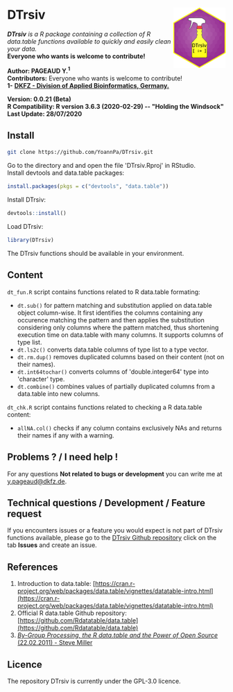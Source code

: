 # DTrsiv <img src="img/DTrsiv_hexsticker.png" align="right" height="140" />  

_**DTrsiv** is a R package containing a collection of R data.table functions available to quickly and easily clean your data._  
**Everyone who wants is welcome to contribute!**

**Author: PAGEAUD Y.<sup>1</sup>**  
**Contributors:** Everyone who wants is welcome to contribute!  
**1-** [**DKFZ - Division of Applied Bioinformatics, Germany.**](https://www.dkfz.de/en/applied-bioinformatics/index.php)  

**Version: 0.0.21 (Beta)**  
**R Compatibility: R version 3.6.3 (2020-02-29) -- "Holding the Windsock"**  
**Last Update: 28/07/2020**  

## Install

```bash
git clone https://github.com/YoannPa/DTrsiv.git
```

Go to the directory and and open the file 'DTrsiv.Rproj' in RStudio.  
Install devtools and data.table packages:  
```R
install.packages(pkgs = c("devtools", "data.table"))
```

Install DTrsiv:  
```R
devtools::install()
```

Load DTrsiv:
```R
library(DTrsiv)
```

The DTrsiv functions should be available in your environment.

## Content
`dt_fun.R` script contains functions related to R data.table formating:  
* `dt.sub()` for pattern matching and substitution applied on data.table object column-wise. It first identifies the columns containing any occurence matching the pattern and then applies the substitution considering only columns where the pattern matched, thus shortening execution time on data.table with many columns. It supports columns of type list.  
* `dt.ls2c()` converts data.table columns of type list to a type vector.  
* `dt.rm.dup()` removes duplicated columns based on their content (not on their names).  
* `dt.int64tochar()` converts columns of 'double.integer64' type into 'character' type.  
* `dt.combine()` combines values of partially duplicated columns from a data.table into new columns.  

`dt_chk.R` script contains functions related to checking a R data.table content:  
* `allNA.col()` checks if any column contains exclusively NAs and returns their names if any with a warning.  

## Problems ? / I need help !
For any questions **Not related to bugs or development** you can write me at [y.pageaud@dkfz.de](y.pageaud@dkfz.de).
 
## Technical questions / Development / Feature request
If you encounters issues or a feature you would expect is not part of DTrsiv functions available, please go to the [DTrsiv Github repository](https://github.com/YoannPa/DTrsiv) click on the tab **Issues** and create an issue.  

## References
1. Introduction to data.table: [https://cran.r-project.org/web/packages/data.table/vignettes/datatable-intro.html](https://cran.r-project.org/web/packages/data.table/vignettes/datatable-intro.html)  
2. Official R data.table Github repository: [https://github.com/Rdatatable/data.table](https://github.com/Rdatatable/data.table)  
3. [_By-Group Processing, the R data.table and the Power of Open Source_ (22.02.2011) - Steve Miller](https://www.information-management.com/opinion/by-group-processing-the-r-datatable-and-the-power-of-open-source)  

## Licence
The repository DTrsiv is currently under the GPL-3.0 licence.  

